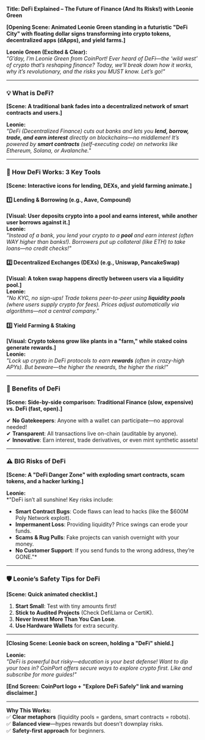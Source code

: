 **Title: DeFi Explained – The Future of Finance (And Its Risks!) with Leonie Green**  

**[Opening Scene: Animated Leonie Green standing in a futuristic "DeFi City" with floating dollar signs transforming into crypto tokens, decentralized apps (dApps), and yield farms.]**  

**Leonie Green (Excited & Clear):**  
*"G’day, I’m Leonie Green from CoinPort! Ever heard of DeFi—the ‘wild west’ of crypto that’s reshaping finance? Today, we’ll break down how it works, why it’s revolutionary, and the risks you MUST know. Let’s go!"*  

---  

### **💡 What is DeFi?**  
**[Scene: A traditional bank fades into a decentralized network of smart contracts and users.]**  

**Leonie:**  
*"DeFi (Decentralized Finance) cuts out banks and lets you **lend, borrow, trade, and earn interest** directly on blockchains—no middlemen! It’s powered by **smart contracts** (self-executing code) on networks like Ethereum, Solana, or Avalanche."*  

---  

### **🔧 How DeFi Works: 3 Key Tools**  
**[Scene: Interactive icons for lending, DEXs, and yield farming animate.]**  

#### **1️⃣ Lending & Borrowing (e.g., Aave, Compound)**  
**[Visual: User deposits crypto into a pool and earns interest, while another user borrows against it.]**  
**Leonie:**  
*"Instead of a bank, you lend your crypto to a **pool** and earn interest (often WAY higher than banks!). Borrowers put up collateral (like ETH) to take loans—no credit checks!"*  

#### **2️⃣ Decentralized Exchanges (DEXs) (e.g., Uniswap, PancakeSwap)**  
**[Visual: A token swap happens directly between users via a liquidity pool.]**  
**Leonie:**  
*"No KYC, no sign-ups! Trade tokens peer-to-peer using **liquidity pools** (where users supply crypto for fees). Prices adjust automatically via algorithms—not a central company."*  

#### **3️⃣ Yield Farming & Staking**  
**[Visual: Crypto tokens grow like plants in a "farm," while staked coins generate rewards.]**  
**Leonie:**  
*"Lock up crypto in DeFi protocols to earn **rewards** (often in crazy-high APYs). But beware—the higher the rewards, the higher the risk!"*  

---  

### **🚀 Benefits of DeFi**  
**[Scene: Side-by-side comparison: Traditional Finance (slow, expensive) vs. DeFi (fast, open).]**  

✔ **No Gatekeepers**: Anyone with a wallet can participate—no approval needed!  
✔ **Transparent**: All transactions live on-chain (auditable by anyone).  
✔ **Innovative**: Earn interest, trade derivatives, or even mint synthetic assets!  

---  

### **⚠️ BIG Risks of DeFi**  
**[Scene: A "DeFi Danger Zone" with exploding smart contracts, scam tokens, and a hacker lurking.]**  

**Leonie:**  
*"DeFi isn’t all sunshine! Key risks include:  
- **Smart Contract Bugs**: Code flaws can lead to hacks (like the $600M Poly Network exploit).  
- **Impermanent Loss**: Providing liquidity? Price swings can erode your funds.  
- **Scams & Rug Pulls**: Fake projects can vanish overnight with your money.  
- **No Customer Support**: If you send funds to the wrong address, they’re GONE."*  

---  

### **🛡️ Leonie’s Safety Tips for DeFi**  
**[Scene: Quick animated checklist.]**  
1. **Start Small**: Test with tiny amounts first!  
2. **Stick to Audited Projects** (Check DefiLlama or CertiK).  
3. **Never Invest More Than You Can Lose**.  
4. **Use Hardware Wallets** for extra security.  

---  

**[Closing Scene: Leonie back on screen, holding a "DeFi" shield.]**  

**Leonie:**  
*"DeFi is powerful but risky—education is your best defense! Want to dip your toes in? CoinPort offers secure ways to explore crypto first. Like and subscribe for more guides!"*  

**[End Screen: CoinPort logo + "Explore DeFi Safely" link and warning disclaimer.]**  

---  
**Why This Works:**  
✅ **Clear metaphors** (liquidity pools = gardens, smart contracts = robots).  
✅ **Balanced view**—hypes rewards but doesn’t downplay risks.  
✅ **Safety-first approach** for beginners.  


